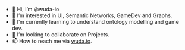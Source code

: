 - 👋 Hi, I’m @wuda-io
- 👀 I’m interested in UI, Semantic Networks, GameDev and Graphs.
- 🌱 I’m currently learning to understand ontology modelling and game dev.
- 💞️ I’m looking to collaborate on Projects.
- 📫 How to reach me via [wuda.io](https://www.wuda.io).

<!---
wuda-io/wuda-io is a ✨ special ✨ repository because its `README.md` (this file) appears on your GitHub profile.
You can click the Preview link to take a look at your changes.
--->
